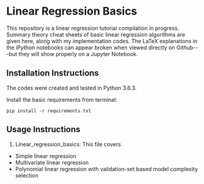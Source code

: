 # Linear Regression Basics
This repository is a linear regression tutorial compilation in progress. Summary theory cheat sheets of basic linear regression algorithms are given here, along with my implementation codes. The LaTeX explanations in the iPython notebooks can appear broken when viewed directly on Github---but they will show properly on a Jupyter Notebook. 

## Installation Instructions
The codes were created and tested in Python 3.6.3.

Install the basic requirements from terminal:
```
pip install -r requirements.txt
```

## Usage Instructions
1. Linear_regression_basics:
This file covers
- Simple linear regression
- Multivariate linear regression
- Polynomial linear regression with validation-set based model complexity selection
